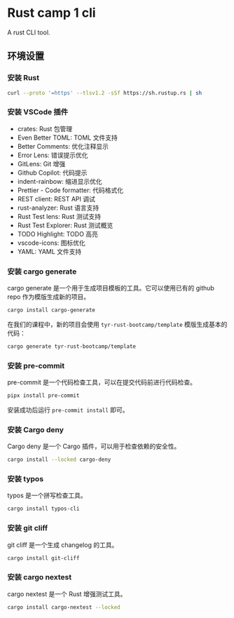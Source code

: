 # Rust camp 1 cli

A rust CLI tool.

## 环境设置

### 安装 Rust

```bash
curl --proto '=https' --tlsv1.2 -sSf https://sh.rustup.rs | sh
```

### 安装 VSCode 插件

-   crates: Rust 包管理
-   Even Better TOML: TOML 文件支持
-   Better Comments: 优化注释显示
-   Error Lens: 错误提示优化
-   GitLens: Git 增强
-   Github Copilot: 代码提示
-   indent-rainbow: 缩进显示优化
-   Prettier - Code formatter: 代码格式化
-   REST client: REST API 调试
-   rust-analyzer: Rust 语言支持
-   Rust Test lens: Rust 测试支持
-   Rust Test Explorer: Rust 测试概览
-   TODO Highlight: TODO 高亮
-   vscode-icons: 图标优化
-   YAML: YAML 文件支持

### 安装 cargo generate

cargo generate 是一个用于生成项目模板的工具。它可以使用已有的 github repo 作为模版生成新的项目。

```bash
cargo install cargo-generate
```

在我们的课程中，新的项目会使用 `tyr-rust-bootcamp/template` 模版生成基本的代码：

```bash
cargo generate tyr-rust-bootcamp/template
```

### 安装 pre-commit

pre-commit 是一个代码检查工具，可以在提交代码前进行代码检查。

```bash
pipx install pre-commit
```

安装成功后运行 `pre-commit install` 即可。

### 安装 Cargo deny

Cargo deny 是一个 Cargo 插件，可以用于检查依赖的安全性。

```bash
cargo install --locked cargo-deny
```

### 安装 typos

typos 是一个拼写检查工具。

```bash
cargo install typos-cli
```

### 安装 git cliff

git cliff 是一个生成 changelog 的工具。

```bash
cargo install git-cliff
```

### 安装 cargo nextest

cargo nextest 是一个 Rust 增强测试工具。

```bash
cargo install cargo-nextest --locked
```
